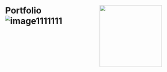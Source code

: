 # Portfolio <img align="right" src="https://user-images.githubusercontent.com/70197204/156967152-b99511c5-fb9f-4e4d-9c78-57cb74f6bca4.PNG" height="200" width="200">![image1111111](https://user-images.githubusercontent.com/70197204/156967127-47f6100f-315d-4618-b760-23541fbf4628.png)
